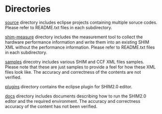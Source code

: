 # Directories

[source](https://github.com/openshim/shim2/tree/master/source) directory includes eclipse projects containing multiple soruce codes. Please refer to README.txt files in each subdirectory.

[shim-measure](https://github.com/openshim/shim2/tree/master/shim-measure) directory includes the measurement tool to collect the hardware performance information and write them into an existing SHIM XML without the performance information. Please refer to README.txt files in each subdirectory.

[samples](https://github.com/openshim/shim2/tree/master/samples) direcotry includes various SHIM and CCF XML files samples. Please note that these are just samples to provide a feel for how these XML files look like. The accuracy and correctness of the contents are not verified.

[plugins](https://github.com/openshim/shim2/tree/master/plugins) directory contains the eclipse plugin for SHIM2.0 editor.

[docs](https://github.com/openshim/shim2/tree/master/docs) directory includes documents describing how to run the SHIM2.0 editor and the required environment. The accuracy and correctness accuracy of the content has not been verified.

